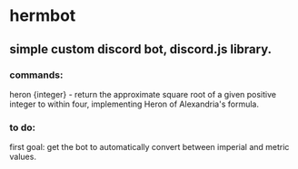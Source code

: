 # hermbot
## simple custom discord bot, discord.js library.

### commands:
heron {integer} - return the approximate square root of a given positive integer to within four, implementing Heron of Alexandria's formula.

### to do:
first goal: get the bot to automatically convert between imperial and metric values.
